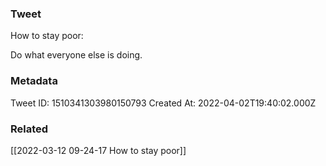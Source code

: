 ### Tweet
How to stay poor:

Do what everyone else is doing.

### Metadata
Tweet ID: 1510341303980150793
Created At: 2022-04-02T19:40:02.000Z

### Related
[[2022-03-12 09-24-17 How to stay poor]]


